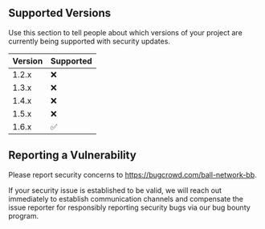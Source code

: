 ## Supported Versions

Use this section to tell people about which versions of your project are
currently being supported with security updates.

| Version | Supported          |
| ------- | ------------------ |
| 1.2.x   | :x:                |
| 1.3.x   | :x:                |
| 1.4.x   | :x:                |
| 1.5.x   | :x:                |
| 1.6.x   | :white_check_mark: |

## Reporting a Vulnerability

Please report security concerns to https://bugcrowd.com/ball-network-bb.

If your security issue is established to be valid, we will reach out immediately to establish
communication channels and compensate the issue reporter for responsibly reporting security bugs via
our bug bounty program.
